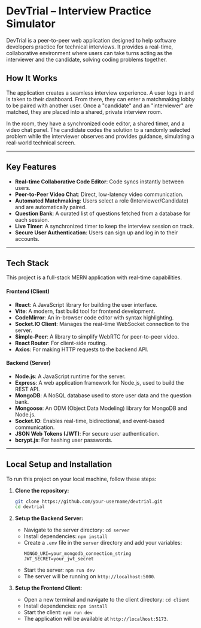 # DevTrial – Interview Practice Simulator

DevTrial is a peer-to-peer web application designed to help software developers practice for technical interviews. It provides a real-time, collaborative environment where users can take turns acting as the interviewer and the candidate, solving coding problems together.

 <!-- Optional: Add a screenshot of your app -->

## How It Works

The application creates a seamless interview experience. A user logs in and is taken to their dashboard. From there, they can enter a matchmaking lobby to be paired with another user. Once a "candidate" and an "interviewer" are matched, they are placed into a shared, private interview room.

In the room, they have a synchronized code editor, a shared timer, and a video chat panel. The candidate codes the solution to a randomly selected problem while the interviewer observes and provides guidance, simulating a real-world technical screen.

---

## Key Features

-   **Real-time Collaborative Code Editor**: Code syncs instantly between users.
-   **Peer-to-Peer Video Chat**: Direct, low-latency video communication.
-   **Automated Matchmaking**: Users select a role (Interviewer/Candidate) and are automatically paired.
-   **Question Bank**: A curated list of questions fetched from a database for each session.
-   **Live Timer**: A synchronized timer to keep the interview session on track.
-   **Secure User Authentication**: Users can sign up and log in to their accounts.

---

## Tech Stack

This project is a full-stack MERN application with real-time capabilities.

#### **Frontend (Client)**

-   **React**: A JavaScript library for building the user interface.
-   **Vite**: A modern, fast build tool for frontend development.
-   **CodeMirror**: An in-browser code editor with syntax highlighting.
-   **Socket.IO Client**: Manages the real-time WebSocket connection to the server.
-   **Simple-Peer**: A library to simplify WebRTC for peer-to-peer video.
-   **React Router**: For client-side routing.
-   **Axios**: For making HTTP requests to the backend API.

#### **Backend (Server)**

-   **Node.js**: A JavaScript runtime for the server.
-   **Express**: A web application framework for Node.js, used to build the REST API.
-   **MongoDB**: A NoSQL database used to store user data and the question bank.
-   **Mongoose**: An ODM (Object Data Modeling) library for MongoDB and Node.js.
-   **Socket.IO**: Enables real-time, bidirectional, and event-based communication.
-   **JSON Web Tokens (JWT)**: For secure user authentication.
-   **bcrypt.js**: For hashing user passwords.

---

## Local Setup and Installation

To run this project on your local machine, follow these steps:

1.  **Clone the repository:**
    ```bash
    git clone https://github.com/your-username/devtrial.git
    cd devtrial
    ```

2.  **Setup the Backend Server:**
    -   Navigate to the server directory: `cd server`
    -   Install dependencies: `npm install`
    -   Create a `.env` file in the `server` directory and add your variables:
        ```
        MONGO_URI=your_mongodb_connection_string
        JWT_SECRET=your_jwt_secret
        ```
    -   Start the server: `npm run dev`
    -   The server will be running on `http://localhost:5000`.

3.  **Setup the Frontend Client:**
    -   Open a new terminal and navigate to the client directory: `cd client`
    -   Install dependencies: `npm install`
    -   Start the client: `npm run dev`
    -   The application will be available at `http://localhost:5173`.